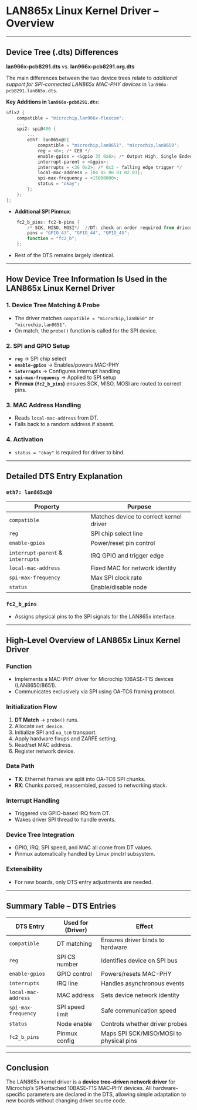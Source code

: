 
# LAN865x Linux Kernel Driver – Overview

---

## Device Tree (.dts) Differences  
**lan966x-pcb8291.dts** vs. **lan966x-pcb8291.org.dts**

The main differences between the two device trees relate to *additional support for SPI-connected LAN865x MAC-PHY devices* in `lan966x-pcb8291.lan865x.dts`.

**Key Additions in `lan966x-pcb8291.dts`**:
```powershell
&flx2 {
    compatible = "microchip,lan966x-flexcom";
    ...
    spi2: spi@400 {
        ...
        eth7: lan865x@0{
            compatible = "microchip,lan8651", "microchip,lan8650";
            reg = <0>; /* CE0 */
            enable-gpios = <&gpio 35 0x6>; /* Output High, Single Ended, Open-Drain*/
            interrupt-parent = <&gpio>;
            interrupts = <36 0x2>; /* 0x2 - falling edge trigger */
            local-mac-address = [04 05 06 01 02 03];
            spi-max-frequency = <15000000>;
            status = "okay";
        };
    };
};
```

- **Additional SPI Pinmux**:
```powershell
	fc2_b_pins: fc2-b-pins {
		/* SCK, MISO, MOSI*/  //DT: check on order required from driver
		pins = "GPIO_43", "GPIO_44", "GPIO_45";
		function = "fc2_b";
	};
```

- Rest of the DTS remains largely identical.

---

## How Device Tree Information Is Used in the LAN865x Linux Kernel Driver

### 1. Device Tree Matching & Probe
- The driver matches `compatible = "microchip,lan8650"` or `"microchip,lan8651"`.
- On match, the `probe()` function is called for the SPI device.

### 2. SPI and GPIO Setup
- **`reg`** → SPI chip select  
- **`enable-gpios`** → Enables/powers MAC-PHY  
- **`interrupts`** → Configures interrupt handling  
- **`spi-max-frequency`** → Applied to SPI setup  
- **Pinmux (`fc2_b_pins`)** ensures SCK, MISO, MOSI are routed to correct pins.

### 3. MAC Address Handling
- Reads `local-mac-address` from DT.  
- Falls back to a random address if absent.

### 4. Activation
- `status = "okay"` is required for driver to bind.

---

## Detailed DTS Entry Explanation

### `eth7: lan865x@0`
| Property            | Purpose                                           |
|---------------------|---------------------------------------------------|
| `compatible`        | Matches device to correct kernel driver           |
| `reg`               | SPI chip select line                              |
| `enable-gpios`      | Power/reset pin control                           |
| `interrupt-parent` & `interrupts` | IRQ GPIO and trigger edge            |
| `local-mac-address` | Fixed MAC for network identity                     |
| `spi-max-frequency` | Max SPI clock rate                                |
| `status`            | Enable/disable node                               |

### `fc2_b_pins`
- Assigns physical pins to the SPI signals for the LAN865x interface.

---

## High-Level Overview of LAN865x Linux Kernel Driver

### Function
- Implements a MAC-PHY driver for Microchip 10BASE‑T1S devices (LAN8650/8651).
- Communicates exclusively via SPI using OA-TC6 framing protocol.

### Initialization Flow
1. **DT Match** → `probe()` runs.
2. Allocate `net_device`.
3. Initialize SPI and `oa_tc6` transport.
4. Apply hardware fixups and ZARFE setting.
5. Read/set MAC address.
6. Register network device.

### Data Path
- **TX**: Ethernet frames are split into OA‑TC6 SPI chunks.  
- **RX**: Chunks parsed, reassembled, passed to networking stack.

### Interrupt Handling
- Triggered via GPIO-based IRQ from DT.
- Wakes driver SPI thread to handle events.

### Device Tree Integration
- GPIO, IRQ, SPI speed, and MAC all come from DT values.
- Pinmux automatically handled by Linux pinctrl subsystem.

### Extensibility
- For new boards, only DTS entry adjustments are needed.

---

## Summary Table – DTS Entries

| DTS Entry                  | Used for (Driver)                 | Effect                                                                 |
|----------------------------|------------------------------------|-------------------------------------------------------------------------|
| `compatible`               | DT matching                        | Ensures driver binds to hardware                                       |
| `reg`                      | SPI CS number                      | Identifies device on SPI bus                                            |
| `enable-gpios`              | GPIO control                       | Powers/resets MAC-PHY                                                   |
| `interrupts`               | IRQ line                           | Handles asynchronous events                                             |
| `local-mac-address`        | MAC address                        | Sets device network identity                                            |
| `spi-max-frequency`        | SPI speed limit                    | Safe communication speed                                                |
| `status`                   | Node enable                        | Controls whether driver probes                                          |
| `fc2_b_pins`               | Pinmux config                      | Maps SPI SCK/MISO/MOSI to physical pins                                 |

---

## Conclusion
The LAN865x kernel driver is a **device tree–driven network driver** for Microchip’s SPI‑attached 10BASE‑T1S MAC‑PHY devices. All hardware-specific parameters are declared in the DTS, allowing simple adaptation to new boards without changing driver source code.
